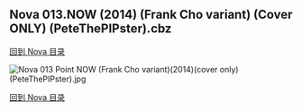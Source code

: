 ## Nova 013.NOW (2014) (Frank Cho variant) (Cover ONLY) (PeteThePIPster).cbz


[回到 Nova 目录](https://github.com/alicewish/markdown/blob/master/series/Nova.md)


![Nova 013 Point NOW (Frank Cho variant)(2014)(cover only)(PeteThePIPster).jpg](https://wx1.sinaimg.cn/large/6a9fdecaly1fr0ws1w9h7j20zk1it4qp.jpg)

[回到 Nova 目录](https://github.com/alicewish/markdown/blob/master/series/Nova.md)

